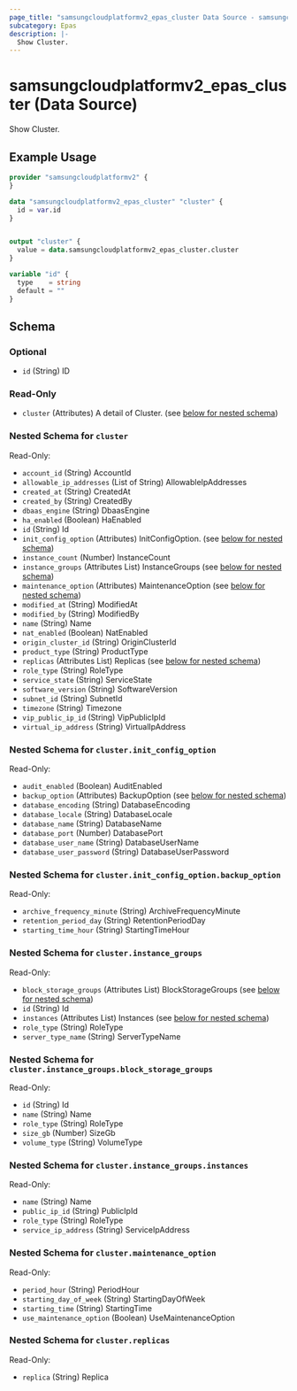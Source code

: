 ```yaml
---
page_title: "samsungcloudplatformv2_epas_cluster Data Source - samsungcloudplatformv2"
subcategory: Epas
description: |-
  Show Cluster.
---
```


# samsungcloudplatformv2_epas_cluster (Data Source)

Show Cluster.

## Example Usage

```terraform
provider "samsungcloudplatformv2" {
}

data "samsungcloudplatformv2_epas_cluster" "cluster" {
  id = var.id
}


output "cluster" {
  value = data.samsungcloudplatformv2_epas_cluster.cluster
}

variable "id" {
  type    = string
  default = ""
}
```

<!-- schema generated by tfplugindocs -->
## Schema

### Optional

- `id` (String) ID

### Read-Only

- `cluster` (Attributes) A detail of Cluster. (see [below for nested schema](#nestedatt--cluster))

<a id="nestedatt--cluster"></a>
### Nested Schema for `cluster`

Read-Only:

- `account_id` (String) AccountId
- `allowable_ip_addresses` (List of String) AllowableIpAddresses
- `created_at` (String) CreatedAt
- `created_by` (String) CreatedBy
- `dbaas_engine` (String) DbaasEngine
- `ha_enabled` (Boolean) HaEnabled
- `id` (String) Id
- `init_config_option` (Attributes) InitConfigOption. (see [below for nested schema](#nestedatt--cluster--init_config_option))
- `instance_count` (Number) InstanceCount
- `instance_groups` (Attributes List) InstanceGroups (see [below for nested schema](#nestedatt--cluster--instance_groups))
- `maintenance_option` (Attributes) MaintenanceOption (see [below for nested schema](#nestedatt--cluster--maintenance_option))
- `modified_at` (String) ModifiedAt
- `modified_by` (String) ModifiedBy
- `name` (String) Name
- `nat_enabled` (Boolean) NatEnabled
- `origin_cluster_id` (String) OriginClusterId
- `product_type` (String) ProductType
- `replicas` (Attributes List) Replicas (see [below for nested schema](#nestedatt--cluster--replicas))
- `role_type` (String) RoleType
- `service_state` (String) ServiceState
- `software_version` (String) SoftwareVersion
- `subnet_id` (String) SubnetId
- `timezone` (String) Timezone
- `vip_public_ip_id` (String) VipPublicIpId
- `virtual_ip_address` (String) VirtualIpAddress

<a id="nestedatt--cluster--init_config_option"></a>
### Nested Schema for `cluster.init_config_option`

Read-Only:

- `audit_enabled` (Boolean) AuditEnabled
- `backup_option` (Attributes) BackupOption (see [below for nested schema](#nestedatt--cluster--init_config_option--backup_option))
- `database_encoding` (String) DatabaseEncoding
- `database_locale` (String) DatabaseLocale
- `database_name` (String) DatabaseName
- `database_port` (Number) DatabasePort
- `database_user_name` (String) DatabaseUserName
- `database_user_password` (String) DatabaseUserPassword

<a id="nestedatt--cluster--init_config_option--backup_option"></a>
### Nested Schema for `cluster.init_config_option.backup_option`

Read-Only:

- `archive_frequency_minute` (String) ArchiveFrequencyMinute
- `retention_period_day` (String) RetentionPeriodDay
- `starting_time_hour` (String) StartingTimeHour



<a id="nestedatt--cluster--instance_groups"></a>
### Nested Schema for `cluster.instance_groups`

Read-Only:

- `block_storage_groups` (Attributes List) BlockStorageGroups (see [below for nested schema](#nestedatt--cluster--instance_groups--block_storage_groups))
- `id` (String) Id
- `instances` (Attributes List) Instances (see [below for nested schema](#nestedatt--cluster--instance_groups--instances))
- `role_type` (String) RoleType
- `server_type_name` (String) ServerTypeName

<a id="nestedatt--cluster--instance_groups--block_storage_groups"></a>
### Nested Schema for `cluster.instance_groups.block_storage_groups`

Read-Only:

- `id` (String) Id
- `name` (String) Name
- `role_type` (String) RoleType
- `size_gb` (Number) SizeGb
- `volume_type` (String) VolumeType


<a id="nestedatt--cluster--instance_groups--instances"></a>
### Nested Schema for `cluster.instance_groups.instances`

Read-Only:

- `name` (String) Name
- `public_ip_id` (String) PublicIpId
- `role_type` (String) RoleType
- `service_ip_address` (String) ServiceIpAddress



<a id="nestedatt--cluster--maintenance_option"></a>
### Nested Schema for `cluster.maintenance_option`

Read-Only:

- `period_hour` (String) PeriodHour
- `starting_day_of_week` (String) StartingDayOfWeek
- `starting_time` (String) StartingTime
- `use_maintenance_option` (Boolean) UseMaintenanceOption


<a id="nestedatt--cluster--replicas"></a>
### Nested Schema for `cluster.replicas`

Read-Only:

- `replica` (String) Replica